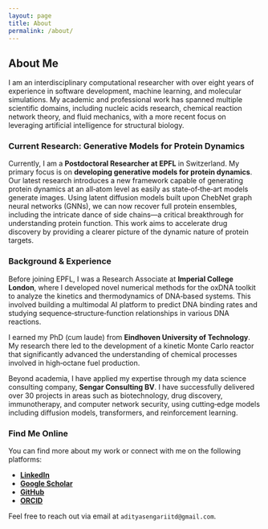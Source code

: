 ```yaml
---
layout: page
title: About
permalink: /about/
---
```


## About Me

I am an interdisciplinary computational researcher with over eight years of experience in software development, machine learning, and molecular simulations.  My academic and professional work has spanned multiple scientific domains, including nucleic acids research, chemical reaction network theory, and fluid mechanics, with a more recent focus on leveraging artificial intelligence for structural biology.

### Current Research: Generative Models for Protein Dynamics

Currently, I am a **Postdoctoral Researcher at EPFL** in Switzerland.  My primary focus is on **developing generative models for protein dynamics**.  Our latest research introduces a new framework capable of generating protein dynamics at an all‑atom level as easily as state‑of‑the‑art models generate images.  Using latent diffusion models built upon ChebNet graph neural networks (GNNs), we can now recover full protein ensembles, including the intricate dance of side chains—a critical breakthrough for understanding protein function.  This work aims to accelerate drug discovery by providing a clearer picture of the dynamic nature of protein targets.

### Background & Experience

Before joining EPFL, I was a Research Associate at **Imperial College London**, where I developed novel numerical methods for the oxDNA toolkit to analyze the kinetics and thermodynamics of DNA‑based systems.  This involved building a multimodal AI platform to predict DNA binding rates and studying sequence‑structure‑function relationships in various DNA reactions.

I earned my PhD (cum laude) from **Eindhoven University of Technology**.  My research there led to the development of a kinetic Monte Carlo reactor that significantly advanced the understanding of chemical processes involved in high‑octane fuel production.

Beyond academia, I have applied my expertise through my data science consulting company, **Sengar Consulting BV**.  I have successfully delivered over 30 projects in areas such as biotechnology, drug discovery, immunotherapy, and computer network security, using cutting‑edge models including diffusion models, transformers, and reinforcement learning.

### Find Me Online

You can find more about my work or connect with me on the following platforms:

* **[LinkedIn](https://www.linkedin.com/in/aditya-sengar-phd)**
* **[Google Scholar](https://scholar.google.com/citations?hl=en&user=XO4RbVQAAAAJ)**
* **[GitHub](https://github.com/adityasengar)**
* **[ORCID](https://orcid.org/0000-0003-2223-5604)**

Feel free to reach out via email at `adityasengariitd@gmail.com`.